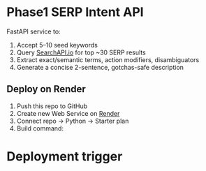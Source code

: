 # Phase1 SERP Intent API

FastAPI service to:
1. Accept 5–10 seed keywords
2. Query [SearchAPI.io](https://www.searchapi.io/docs/google) for top ~30 SERP results
3. Extract exact/semantic terms, action modifiers, disambiguators
4. Generate a concise 2-sentence, gotchas-safe description

## Deploy on Render
1. Push this repo to GitHub
2. Create new Web Service on [Render](https://dashboard.render.com/)
3. Connect repo → Python → Starter plan
4. Build command:
# Deployment trigger
